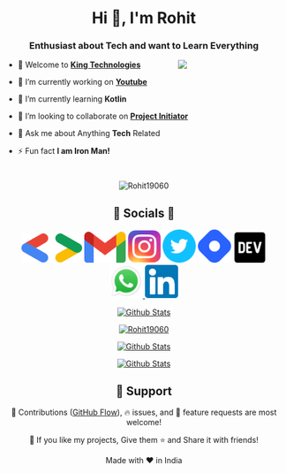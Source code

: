 <h1 align="center">Hi 👋, I'm Rohit</h1>
<h3 align="center">Enthusiast about Tech and want to Learn Everything</h3>

<img align="right"
    src='https://user-images.githubusercontent.com/5713670/87202985-820dcb80-c2b6-11ea-9f56-7ec461c497c3.gif'
    width="190">

- 🦁 Welcome to **[King Technologies](https://kingtechnologies.in "King Tech")**

- 🏮 I’m currently working on **[Youtube](https://www.youtube.com/channel/UCBkOLsuxGJJRVyV2UIK9alQ?sub_confirmation=1 "Thanks for Visiting")**

- 🌱 I’m currently learning **Kotlin**

- 🎊 I’m looking to collaborate on **[Project Initiator](https://github.com/king-technologies/Project_Initiator "Project
Initiator")**

- 💬 Ask me about Anything **Tech** Related

- ⚡ Fun fact **I am Iron Man!**

<h1></h1>

<p align="center"><img src="https://komarev.com/ghpvc/?username=Rohit19060&label=Profile%20views&color=0e75b6&style=flat" alt="Rohit19060"/></p>
<h2 align="center">🌟 Socials 🌟</h2>

<p align="center">
    <a href="https://g.dev/rohitjain" title="Developer Profile">
        <img src="./assets/images/Gdev.svg" alt="Gmail" width="110" /></a>
    <a href="mailto:rohitjain19060@gmail.com?subject=Hi%20from%20Github" title="Gmail">
        <img src="./assets/images/Gmail.svg" alt="Gmail" width="75" /></a>
    <a href="https://www.instagram.com/king_rohit_jain/" title="Instagram">
        <img src="./assets/images/Instagram.svg" alt="Instagram" width="60" /></a>
    <a href="https://twitter.com/Rohit_Jain19060" title="Twitter">
        <img src="./assets/images/Twitter.svg" alt="Twitter" width="60" /></a>
    <a href="https://rohit19060.hashnode.dev/" title="Hashnode">
        <img src="./assets/images/Hashnode.svg" alt="Hashnode" width="60" /></a>
    <a href="https://dev.to/rohit19060" title="Dev.to">
        <img src="./assets/images/Dev.svg" alt="Dev.to" width="60" /> </a>
    <a href="https://wa.me/message/2BFKBEIG53U6H1" title="Whatsapp">
        <img src="./assets/images/Whatsapp.svg" alt="Whatsapp" width="60"> </a>
    <a href="https://www.linkedin.com/in/rohit19060/" title="LinkedIn">
        <img src="./assets/images/Linkedin.svg" alt="LinkedIn" width="60" /></a>
</p>
<p align="center">
    <a href="https://github.com/Rohit19060?tab=repositories" title="Profile">
        <img src="https://github-readme-stats.vercel.app/api?username=rohit19060&show_icons=true&theme=graywhite&border_color=aaa&custom_title=My%20GitHub%20Stats" alt="Github Stats" />
    </a>
</p>
<p align="center">
    <a href="https://github.com/Rohit19060?tab=repositories" title="Profile">
        <img src="https://github-readme-streak-stats.herokuapp.com/?user=Rohit19060&theme=graywhite&border_color=aaa" alt="Rohit19060" />
   </a>
</p>
<p align="center">
    <a href="https://github.com/Rohit19060?tab=repositories" title="Profile">
        <img src="https://github-readme-stats.vercel.app/api/top-langs/?username=rohit19060&layout=compact&langs_count=10&theme=graywhite&border_color=aaa&custom_title=My%20Most%20Used%20Langauges&include_all_commits=true&count_private=true" alt="Github Stats" />
    </a>
</p>
<p align="center">
    <a href="https://github.com/Rohit19060?tab=repositories" title="Profile">
        <img src="https://github-readme-stats.vercel.app/api/wakatime?username=rohit19060&show_icons=true&theme=graywhite&border_color=aaa&custom_title=This%20Week%27s%20Stats&include_all_commits=true&count_private=true&layout=compact" alt="Github Stats" />
    </a>
</p>

<h2 align="center">🤝 Support</h2>

<p align="center">🎀 Contributions (<a href="https://guides.github.com/introduction/flow" title="GitHub flow">GitHub Flow</a>), 🔥 issues, and 🥮 feature requests are most welcome!</p>

<p align="center">💙 If you like my projects, Give them ⭐ and Share it with friends!</p>
</p>
<p align="center">Made with ❤️ in India</p>
